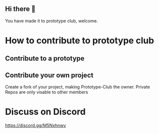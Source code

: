 ## Hi there 👋
You have made it to prototype club, welcome.

# How to contribute to prototype club
## Contribute to a prototype
## Contribute your own project
Create a fork of your project, making Prototype-Club the owner.
Private Repos are only visable to other members

# Discuss on Discord
https://discord.gg/M5Nxhnwv

<!--

**Here are some ideas to get you started:**

🙋‍♀️ A short introduction - what is your organization all about?
🌈 Contribution guidelines - how can the community get involved?
👩‍💻 Useful resources - where can the community find your docs? Is there anything else the community should know?
🍿 Fun facts - what does your team eat for breakfast?
🧙 Remember, you can do mighty things with the power of [Markdown](https://docs.github.com/github/writing-on-github/getting-started-with-writing-and-formatting-on-github/basic-writing-and-formatting-syntax)
-->
